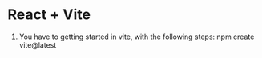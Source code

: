 # React + Vite

1. You have to getting started in vite, with the following steps:
   npm create vite@latest
   
   
